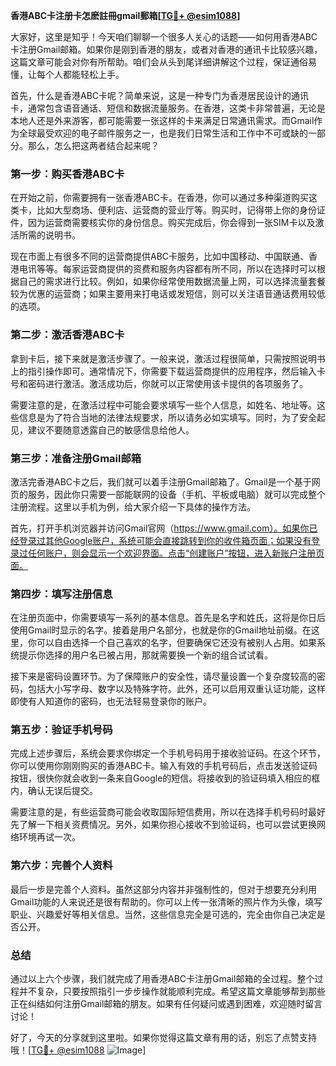 **香港ABC卡注册卡怎麽註冊gmail郵箱[[TG💪+ @esim1088](https://t.me/s/esim1088)]**

大家好，这里是知乎！今天咱们聊聊一个很多人关心的话题——如何用香港ABC卡注册Gmail邮箱。如果你是刚到香港的朋友，或者对香港的通讯卡比较感兴趣，这篇文章可能会对你有所帮助。咱们会从头到尾详细讲解这个过程，保证通俗易懂，让每个人都能轻松上手。

首先，什么是香港ABC卡呢？简单来说，这是一种专门为香港居民设计的通讯卡，通常包含语音通话、短信和数据流量服务。在香港，这类卡非常普遍，无论是本地人还是外来游客，都可能需要一张这样的卡来满足日常通讯需求。而Gmail作为全球最受欢迎的电子邮件服务之一，也是我们日常生活和工作中不可或缺的一部分。那么，怎么把这两者结合起来呢？

### 第一步：购买香港ABC卡

在开始之前，你需要拥有一张香港ABC卡。在香港，你可以通过多种渠道购买这类卡，比如大型商场、便利店、运营商的营业厅等。购买时，记得带上你的身份证件，因为运营商需要核实你的身份信息。购买完成后，你会得到一张SIM卡以及激活所需的说明书。

现在市面上有很多不同的运营商提供ABC卡服务，比如中国移动、中国联通、香港电讯等等。每家运营商提供的资费和服务内容都有所不同，所以在选择时可以根据自己的需求进行比较。例如，如果你经常使用数据流量上网，可以选择流量套餐较为优惠的运营商；如果主要用来打电话或发短信，则可以关注语音通话费用较低的选项。

### 第二步：激活香港ABC卡

拿到卡后，接下来就是激活步骤了。一般来说，激活过程很简单，只需按照说明书上的指引操作即可。通常情况下，你需要下载运营商提供的应用程序，然后输入卡号和密码进行激活。激活成功后，你就可以正常使用该卡提供的各项服务了。

需要注意的是，在激活过程中可能会要求填写一些个人信息，如姓名、地址等。这些信息是为了符合当地的法律法规要求，所以请务必如实填写。同时，为了安全起见，建议不要随意透露自己的敏感信息给他人。

### 第三步：准备注册Gmail邮箱

激活完香港ABC卡之后，我们就可以着手注册Gmail邮箱了。Gmail是一个基于网页的服务，因此你只需要一部能联网的设备（手机、平板或电脑）就可以完成整个注册流程。这里以手机为例，给大家介绍一下具体的操作方法。

首先，打开手机浏览器并访问Gmail官网（https://www.gmail.com）。如果你已经登录过其他Google账户，系统可能会直接跳转到你的收件箱页面；如果没有登录过任何账户，则会显示一个欢迎界面。点击“创建账户”按钮，进入新账户注册页面。

### 第四步：填写注册信息

在注册页面中，你需要填写一系列的基本信息。首先是名字和姓氏，这将是你日后使用Gmail时显示的名字。接着是用户名部分，也就是你的Gmail地址前缀。在这里，你可以自由选择一个自己喜欢的名字，但要确保它还没有被别人占用。如果系统提示你选择的用户名已被占用，那就需要换一个新的组合试试看。

接下来是密码设置环节。为了保障账户的安全性，请尽量设置一个复杂度较高的密码，包括大小写字母、数字以及特殊字符。此外，还可以启用双重认证功能，这样即使有人知道你的密码，也无法轻易登录你的账户。

### 第五步：验证手机号码

完成上述步骤后，系统会要求你绑定一个手机号码用于接收验证码。在这个环节，你可以使用你刚刚购买的香港ABC卡。输入有效的手机号码后，点击发送验证码按钮，很快你就会收到一条来自Google的短信。将接收到的验证码填入相应的框内，确认无误后提交。

需要注意的是，有些运营商可能会收取国际短信费用，所以在选择手机号码时最好先了解一下相关资费情况。另外，如果你担心接收不到验证码，也可以尝试更换网络环境再试一次。

### 第六步：完善个人资料

最后一步是完善个人资料。虽然这部分内容并非强制性的，但对于想要充分利用Gmail功能的人来说还是很有帮助的。你可以上传一张清晰的照片作为头像，填写职业、兴趣爱好等相关信息。当然，这些信息完全是可选的，完全由你自己决定是否公开。

### 总结

通过以上六个步骤，我们就完成了用香港ABC卡注册Gmail邮箱的全过程。整个过程并不复杂，只要按照指引一步步操作就能顺利完成。希望这篇文章能够帮到那些正在纠结如何注册Gmail邮箱的朋友。如果有任何疑问或遇到困难，欢迎随时留言讨论！

好了，今天的分享就到这里啦。如果你觉得这篇文章有用的话，别忘了点赞支持哦！[[TG💪+ @esim1088](https://t.me/s/esim1088) ![Image](https://i.postimg.cc/4NQfJmqS/Snipaste-2025-05-13-00-14-12.png)]